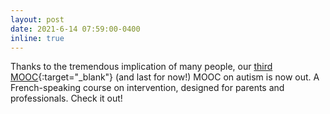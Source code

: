 ```yaml
---
layout: post
date: 2021-6-14 07:59:00-0400
inline: true
---
```


 Thanks to the tremendous implication of many people, our [third MOOC](https://moocs.unige.ch/liste-de-cours/liste-des-cours-3/troubles-du-spectre-de-lautisme-interventions/){:target="\_blank"} (and last for now!) MOOC on autism is now out. A French-speaking course on intervention, designed for parents and professionals. Check it out!
